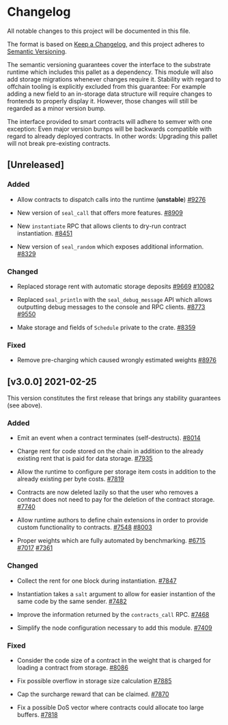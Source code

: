 # Changelog

All notable changes to this project will be documented in this file.

The format is based on [Keep a Changelog](https://keepachangelog.com/en/1.0.0/),
and this project adheres to [Semantic Versioning](https://semver.org/spec/v2.0.0.html).

The semantic versioning guarantees cover the interface to the substrate runtime which
includes this pallet as a dependency. This module will also add storage migrations whenever
changes require it. Stability with regard to offchain tooling is explicitly excluded from
this guarantee: For example adding a new field to an in-storage data structure will require
changes to frontends to properly display it. However, those changes will still be regarded
as a minor version bump.

The interface provided to smart contracts will adhere to semver with one exception: Even
major version bumps will be backwards compatible with regard to already deployed contracts.
In other words: Upgrading this pallet will not break pre-existing contracts.

## [Unreleased]

### Added

- Allow contracts to dispatch calls into the runtime (**unstable**)
[#9276](https://github.com/paritytech/substrate/pull/9276)

- New version of `seal_call` that offers more features.
[#8909](https://github.com/paritytech/substrate/pull/8909)

- New `instantiate` RPC that allows clients to dry-run contract instantiation.
[#8451](https://github.com/paritytech/substrate/pull/8451)

- New version of `seal_random` which exposes additional information.
[#8329](https://github.com/paritytech/substrate/pull/8329)

### Changed

- Replaced storage rent with automatic storage deposits
[#9669](https://github.com/paritytech/substrate/pull/9669)
[#10082](https://github.com/paritytech/substrate/pull/10082)

- Replaced `seal_println` with the `seal_debug_message` API which allows outputting debug
messages to the console and RPC clients.
[#8773](https://github.com/paritytech/substrate/pull/8773)
[#9550](https://github.com/paritytech/substrate/pull/9550)

- Make storage and fields of `Schedule` private to the crate.
[#8359](https://github.com/paritytech/substrate/pull/8359)

### Fixed

- Remove pre-charging which caused wrongly estimated weights
[#8976](https://github.com/paritytech/substrate/pull/8976)

## [v3.0.0] 2021-02-25

This version constitutes the first release that brings any stability guarantees (see above).

### Added

- Emit an event when a contract terminates (self-destructs).
[#8014](https://github.com/paritytech/substrate/pull/8014)

- Charge rent for code stored on the chain in addition to the already existing
rent that is paid for data storage.
[#7935](https://github.com/paritytech/substrate/pull/7935)

- Allow the runtime to configure per storage item costs in addition
to the already existing per byte costs.
[#7819](https://github.com/paritytech/substrate/pull/7819)

- Contracts are now deleted lazily so that the user who removes a contract
does not need to pay for the deletion of the contract storage.
[#7740](https://github.com/paritytech/substrate/pull/7740)

- Allow runtime authors to define chain extensions in order to provide custom
functionality to contracts.
[#7548](https://github.com/paritytech/substrate/pull/7548)
[#8003](https://github.com/paritytech/substrate/pull/8003)

- Proper weights which are fully automated by benchmarking.
[#6715](https://github.com/paritytech/substrate/pull/6715)
[#7017](https://github.com/paritytech/substrate/pull/7017)
[#7361](https://github.com/paritytech/substrate/pull/7361)

### Changed

- Collect the rent for one block during instantiation.
[#7847](https://github.com/paritytech/substrate/pull/7847)

- Instantiation takes a `salt` argument to allow for easier instantion of the
same code by the same sender.
[#7482](https://github.com/paritytech/substrate/pull/7482)

- Improve the information returned by the `contracts_call` RPC.
[#7468](https://github.com/paritytech/substrate/pull/7468)

- Simplify the node configuration necessary to add this module.
[#7409](https://github.com/paritytech/substrate/pull/7409)

### Fixed

- Consider the code size of a contract in the weight that is charged for
loading a contract from storage.
[#8086](https://github.com/paritytech/substrate/pull/8086)

- Fix possible overflow in storage size calculation
[#7885](https://github.com/paritytech/substrate/pull/7885)

- Cap the surcharge reward that can be claimed.
[#7870](https://github.com/paritytech/substrate/pull/7870)

- Fix a possible DoS vector where contracts could allocate too large buffers.
[#7818](https://github.com/paritytech/substrate/pull/7818)
